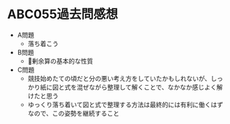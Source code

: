# ABC055過去問感想

- A問題
    - 落ち着こう
- B問題
    - 剰余算の基本的な性質
- C問題
    - 競技始めたての頃だと分の悪い考え方をしていたかもしれないが、しっかり紙に図と式を混ぜながら整理して解くことで、なかなか感じよく解けたと思う
    - ゆっくり落ち着いて図と式で整理する方法は最終的には有利に働くはずなので、この姿勢を継続すること